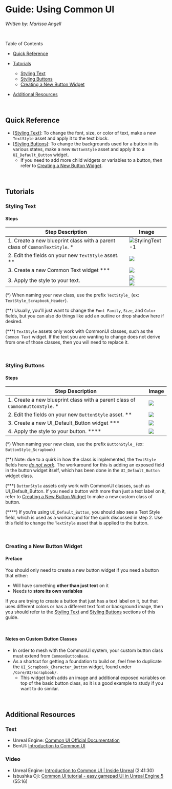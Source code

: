 # Guide: Using Common UI

*Written by: Marissa Angell*

<br>

Table of Contents

- [Quick Reference](#quick-reference)
- [Tutorials](#tutorials)
  - [Styling Text](#styling-text)
  - [Styling Buttons](#styling-buttons)
  - [Creating a New Button Widget](#creating-a-new-button-widget)

- [Additional Resources](#additional-resources)

<br>



## Quick Reference

- [[Styling Text](#styling-text)]: To change the font, size, or color of text, make a new `TextStyle` asset and apply it to the text block. 
- [[Styling Buttons](#styling-buttons)]: To change the backgrounds used for a button in its various states, make a new `ButtonStyle` asset and apply it to a `UI_Default_Button` widget.
  - If you need to add more child widgets or variables to a button, then refer to [Creating a New Button Widget](#creating-a-new-button-widget).

<br>



## Tutorials

### **Styling Text**

#### Steps

| Step Description                                             | Image                                                        |
| ------------------------------------------------------------ | ------------------------------------------------------------ |
| 1. Create a new blueprint class with a parent class of `CommonTextStyle`. \* | ![StylingText-1](images/StylingText-1.png)                   |
| 2. Edit the fields on your new `TextStyle` asset. \*\*       | ![](images/StylingText-2.png)                                |
| 3. Create a new Common Text widget \*\*\*                    | ![](images/StylingText-2.5.png)                              |
| 3. Apply the style to your text.                             | ![](images/StylingText-3-1.png)<br />![](images/StylingText-3-2.png) |

\(*) When naming your new class, use the prefix `TextStyle_` (ex: `TextStyle_Scrapbook_Header`).

(\*\*) Usually, you'll just want to change the `Font Family`, `Size`, and `Color` fields, but you can also do things like add an outline or drop shadow here if desired.

(\*\*\*) `TextStyle` assets only work with CommonUI classes, such as the `Common Text` widget. If the text you are wanting to change does not derive from one of those classes, then you will need to replace it.

<br>



### **Styling Buttons**

#### Steps

| Step Description                                             | Image                            |
| ------------------------------------------------------------ | -------------------------------- |
| 1. Create a new blueprint class with a parent class of `CommonButtonStyle`. \* | ![](images/StylingButtons-1.png) |
| 2. Edit the fields on your new `ButtonStyle` asset. \*\*     | ![](images/StylingButtons-2.png) |
| 3. Create a new UI_Default_Button widget \*\*\*              | ![](images/StylingButtons-3.png) |
| 4. Apply the style to your button. \*\*\*\*                  | ![](images/StylingButtons-4.png) |

\(*) When naming your new class, use the prefix `ButtonStyle_` (ex: `ButtonStyle_Scrapbook`)

(\*\*) Note: due to a quirk in how the class is implemented, the `TextStyle` fields here *<u>do not work</u>*. The workaround for this is adding an exposed field in the button widget itself, which has been done in the `UI_Default_Button` widget class.

(\*\*\*) `ButtonStyle` assets only work with CommonUI classes, such as UI_Default_Button. If you need a button with more than just a text label on it, refer to [Creating a New Button Widget](#creating-a-new-button-widget) to make a new custom class of button.

(\*\*\*\*) If you're using `UI_Default_Button`, you should also see a Text Style field, which is used as a workaround for the quirk discussed in step 2. Use this field to change the `TextStyle` asset that is applied to the button.

<br>





### **Creating a New Button Widget**

#### Preface

You should only need to create a new button widget if you need a button that either:

- Will have something **other than just text** on it
- Needs to **store its own variables**

If you are trying to create a button that just has a text label on it, but that uses different colors or has a different text font or background image, then you should refer to the [Styling Text](#styling-text) and [Styling Buttons](#styling-buttons) sections of this guide.  

<br>

#### Notes on Custom Button Classes

- In order to mesh with the CommonUI system, your custom button class must extend from `CommonButtonBase`.
- As a shortcut for getting a foundation to build on, feel free to duplicate the `UI_Scrapbook_Character_Button` widget, found under `/Core/UI/Scrapbook/`.
  - This widget both adds an image and additional exposed variables on top of the basic button class, so it is a good example to study if you want to do similar.

<br>



## Additional Resources

### Text

- Unreal Engine: [Common UI Official Documentation](https://docs.unrealengine.com/5.0/en-US/common-ui-plugin-for-advanced-user-interfaces-in-unreal-engine/)
- BenUI: [Introduction to Common UI](https://benui.ca/unreal/common-ui-intro/)



### Video

- Unreal Engine: [Introduction to Common UI | Inside Unreal](https://www.youtube.com/watch?v=TTB5y-03SnE) (2:41:30)
- Isbushka Oji: [Common UI tutorial - easy gamepad UI in Unreal Engine 5](https://www.youtube.com/watch?v=uQisYatymjg) (55:16)









